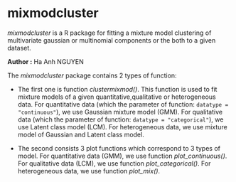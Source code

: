 # mixmodcluster
*mixmodcluster* is a R package for fitting a mixture model clustering of multivariate gaussian 
or multinomial components or the both to a given dataset.

**Author :** Ha Anh NGUYEN

The *mixmodcluster* package contains 2 types of function:

- The first one is function *clustermixmod()*. This function is used to fit mixture models of a given quantitative,qualitative or heterogeneous data. For quantitative data (which the parameter of function: `datatype = "continuous"`), we use Gaussian mixture model (GMM). For qualitative data (which the parameter of function: `datatype = "categorical"`), we use Latent class model (LCM). For heterogeneous data, we use mixture model of Gaussian and Latent class model.

- The second consists 3 plot functions which correspond to 3 types of model. For quantitative data (GMM), we use function *plot_continuous()*. For qualitative data (LCM), we use function *plot_categorical()*. For heterogeneous data, we use function *plot_mix()*.

